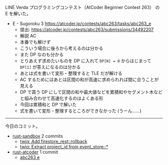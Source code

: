 LINE Verda プログラミングコンテスト（AtCoder Beginner Contest 263） の E を解いた。

- E - Sugoroku 3
  <https://atcoder.jp/contests/abc263/tasks/abc263_e>
  - 提出: <https://atcoder.jp/contests/abc263/submissions/34492207>
  - 解説 AC
  - 本番でも解けず
  - こういう場合に後ろから考えるのは分かる
  - また DP なのも分かる
  - とりあえず求めたいものを DP に入れて `DP[N] = 0` からはじまって `DP[1]` が答えになるのは分かる
  - あとは式を書いて変形・整理すると TLE だが解ける
  - AC するためにはあとは区間の和が高速に求められれば間に合うことが見える
  - DP で貰う DP にして区間の和や最大値などを累積和やセグメント木などと組み合わせて高速化するのはよくある形
  - 今回は累積和と DP で解いた
  - 式を書いて変形・整理するところができなかった (うーん……)

---

今日のコミット。

- [rust-sandbox](https://github.com/bouzuya/rust-sandbox) 2 commits
  - [twiq: Add firestore_rest::rollback](https://github.com/bouzuya/rust-sandbox/commit/d168a75651521f5e99217fbb731db29c33779e2f)
  - [twiq: Extract project_id from event_store::*](https://github.com/bouzuya/rust-sandbox/commit/abab1f90c4149c8a4ed058223277d52a12f8803d)
- [rust-atcoder](https://github.com/bouzuya/rust-atcoder) 1 commit
  - [abc263 e](https://github.com/bouzuya/rust-atcoder/commit/a082a9b090e0f462b08a830a1b06c0b07f2291e3)
